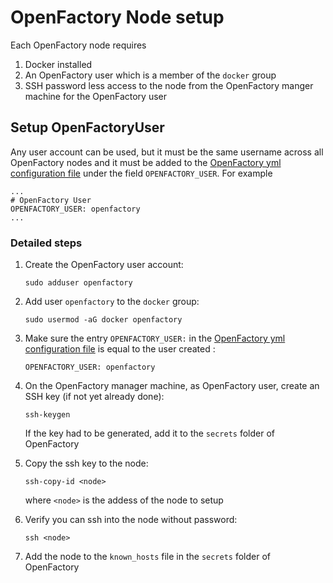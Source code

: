 # OpenFactory Node setup
Each OpenFactory node requires
1. Docker installed
2. An OpenFactory user which is a member of the `docker` group
3. SSH password less access to the node from the OpenFactory manger machine for the OpenFactory user

## Setup OpenFactoryUser
Any user account can be used, but it must be the same username across all OpenFactory nodes and it must be added to the [OpenFactory yml configuration file](../../openfactory/config/openfactory.yml) under the field `OPENFACTORY_USER`. For example
```
...
# OpenFactory User
OPENFACTORY_USER: openfactory
...
```
### Detailed steps
1. Create the OpenFactory user account:
   ```
   sudo adduser openfactory
   ```

2. Add user `openfactory` to the `docker` group:
   ```
   sudo usermod -aG docker openfactory
   ```

3. Make sure the entry `OPENFACTORY_USER:` in the [OpenFactory yml configuration file](../../openfactory/config/openfactory.yml) is equal to the user created :
   ```
   OPENFACTORY_USER: openfactory
   ```

4. On the OpenFactory manager machine, as OpenFactory user, create an SSH key (if not yet already done):
   ```
   ssh-keygen
   ```
   If the key had to be generated, add it to the `secrets` folder of OpenFactory

5. Copy the ssh key to the node:
   ```
   ssh-copy-id <node>
   ```
   where `<node>` is the addess of the node to setup

6. Verify you can ssh into the node without password:
   ```
   ssh <node>
   ```

7. Add the node to the `known_hosts` file in the `secrets` folder of OpenFactory
